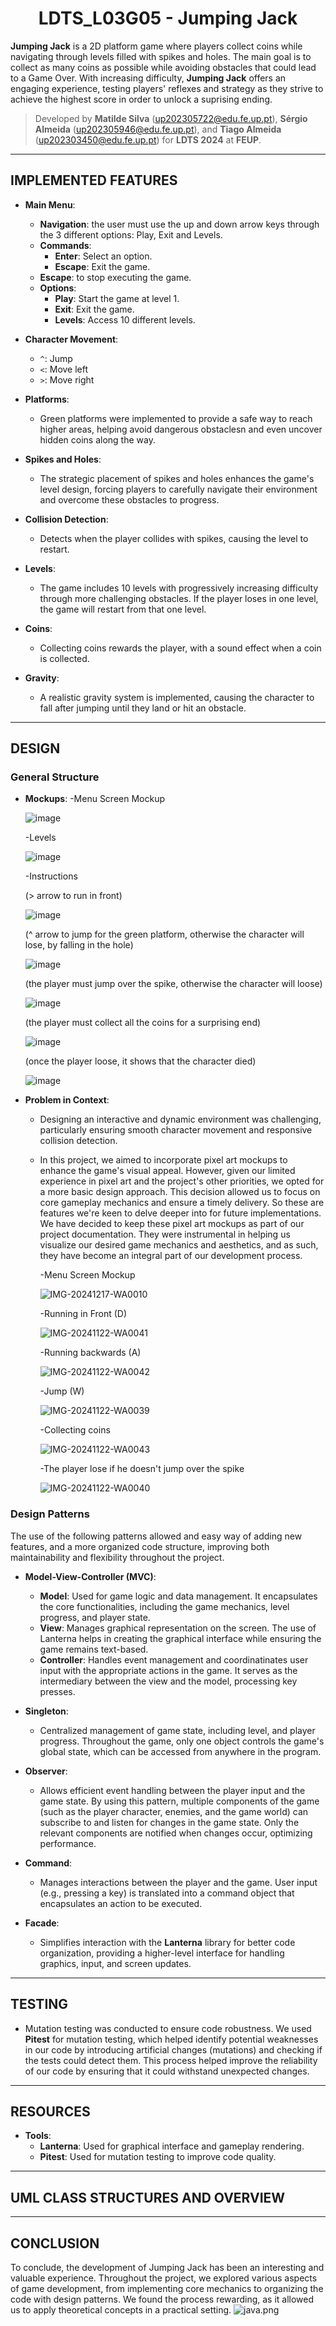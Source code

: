 <h1 align="center">
  LDTS_L03G05 - Jumping Jack
</h1>

**Jumping Jack** is a 2D platform game where players collect coins while navigating through levels filled with spikes and holes. The main goal is to collect as many coins as possible while avoiding obstacles that could lead to a Game Over. With increasing difficulty, **Jumping Jack** offers an engaging experience, testing players' reflexes and strategy as they strive to achieve the highest score in order to unlock a suprising ending.

> Developed by **Matilde Silva** (up202305722@edu.fe.up.pt), **Sérgio Almeida** (up202305946@edu.fe.up.pt), and **Tiago Almeida** (up202303450@edu.fe.up.pt) for **LDTS 2024** at **FEUP**.
---

## **IMPLEMENTED FEATURES**

* **Main Menu**:
  * **Navigation**: the user must use the up and down arrow keys through the 3 different options: Play, Exit and Levels.
  * **Commands**:
    * **Enter**: Select an option.
    * **Escape**: Exit the game.
  * **Escape**: to stop executing the game.
  * **Options**:
    * **Play**: Start the game at level 1.
    * **Exit**: Exit the game.
    * **Levels**: Access 10 different levels.

* **Character Movement**:
  * `^`: Jump
  * `<`: Move left
  * `>`: Move right
      
* **Platforms**:
  * Green platforms were implemented to provide a safe way to reach higher areas, helping avoid dangerous obstaclesn and even uncover hidden coins along the way.

* **Spikes and Holes**:
  * The strategic placement of spikes and holes enhances the game's level design, forcing players to carefully navigate their environment and overcome these obstacles to progress.
      
* **Collision Detection**:
  * Detects when the player collides with spikes, causing the level to restart.
* **Levels**:
  * The game includes 10 levels with progressively increasing difficulty through more challenging obstacles. If the player loses in one level, the game will restart from that one level.
    
* **Coins**:
  * Collecting coins rewards the player, with a sound effect when a coin is collected.
    
* **Gravity**:
  * A realistic gravity system is implemented, causing the character to fall after jumping until they land or hit an obstacle.
---

## **DESIGN**

### **General Structure**

* **Mockups**:
  -Menu Screen Mockup
  
  ![image](https://github.com/user-attachments/assets/4e65e5ed-a3d9-48b5-ae70-44e42a693fe8)

  -Levels
  
  ![image](https://github.com/user-attachments/assets/ce295470-6a21-4078-8495-0310317488b8)

  -Instructions
  
  (> arrow to run in front)
  
  ![image](https://github.com/user-attachments/assets/5f968aff-387b-4533-8f72-e45cf3ce2cf9)
  
  (^ arrow to jump for the green platform, otherwise the character will lose, by falling in the hole)
  
  ![image](https://github.com/user-attachments/assets/1d7dac38-5087-4e2e-98c9-9b33c9c5af0b)

  (the player must jump over the spike, otherwise the character will loose)
  
  ![image](https://github.com/user-attachments/assets/679696ba-327f-4947-9804-95b25039c50d)

  (the player must collect all the coins for a surprising end)
  
  ![image](https://github.com/user-attachments/assets/26105d58-7c79-43b0-9e73-d6107103094a)

  (once the player loose, it shows that the character died)
  
  ![image](https://github.com/user-attachments/assets/4654b976-a382-4def-b9da-a97ab5cbdd87)

  
* **Problem in Context**:
  * Designing an interactive and dynamic environment was challenging, particularly ensuring smooth character movement and responsive collision detection.
  * In this project, we aimed to incorporate pixel art mockups to enhance the game's visual appeal. However, given our limited experience in pixel art and the project's other priorities, we opted for a more basic design approach. This decision allowed us to focus on core gameplay mechanics and ensure a timely delivery. So these are features we're keen to delve deeper into for future implementations. We have decided to keep these pixel art mockups as part of our project documentation. They were instrumental in helping us visualize our desired game mechanics and aesthetics, and as such, they have become an integral part of our development process.

    -Menu Screen Mockup
    
    ![IMG-20241217-WA0010](https://github.com/user-attachments/assets/6a8f33c1-c9c2-4e32-b5cd-518d36dc4fc5)
    
    -Running in Front (D)
    
    ![IMG-20241122-WA0041](https://github.com/user-attachments/assets/0b8ce8d4-558f-44f1-af59-c7de05402c76)
    
    -Running backwards (A)
    
    ![IMG-20241122-WA0042](https://github.com/user-attachments/assets/3948330a-c2c4-4b2c-ab3b-4f9f21d9810d)
    
    -Jump (W)
    
    ![IMG-20241122-WA0039](https://github.com/user-attachments/assets/06c21202-536e-4f2a-9ad9-141dc0c18e96)
    
    -Collecting coins
    
    ![IMG-20241122-WA0043](https://github.com/user-attachments/assets/f2463dae-0122-4e67-853d-b8d77d8df71f)
    
    -The player lose if he doesn't jump over the spike
    
    ![IMG-20241122-WA0040](https://github.com/user-attachments/assets/39ddf583-f01e-45bb-a39c-d26bc911a4d0)


### **Design Patterns**
The use of the following patterns allowed and easy way of adding new features, and a more organized code structure, improving both maintainability and flexibility throughout the project.

* **Model-View-Controller (MVC)**:
  * **Model**: Used for game logic and data management. It encapsulates the core functionalities, including the game mechanics, level progress, and player state.
  * **View**: Manages graphical representation on the screen. The use of Lanterna helps in creating the graphical interface while ensuring the game remains text-based.
  * **Controller**: Handles event management and coordinatinates user input with the appropriate actions in the game. It serves as the intermediary between the view and the model, processing key presses.

* **Singleton**:
  * Centralized management of game state, including level, and player progress. Throughout the game, only one object controls the game's global state, which can be accessed from anywhere in the program.

* **Observer**:
  * Allows efficient event handling between the player input and the game state. By using this pattern, multiple components of the game (such as the player character, enemies, and the game world) can subscribe to and listen for changes in the game state. Only the relevant components are notified when changes occur, optimizing performance.
    
* **Command**:
  * Manages interactions between the player and the game. User input (e.g., pressing a key) is translated into a command object that encapsulates an action to be executed. 

* **Facade**:
  * Simplifies interaction with the **Lanterna** library for better code organization, providing a higher-level interface for handling graphics, input, and screen updates. 

---

## **TESTING** 


* Mutation testing was conducted to ensure code robustness. We used **Pitest** for mutation testing, which helped identify potential weaknesses in our code by introducing artificial changes (mutations) and checking if the tests could detect them. This process helped improve the reliability of our code by ensuring that it could withstand unexpected changes.


---

## **RESOURCES**

* **Tools**:
  * **Lanterna**: Used for graphical interface and gameplay rendering.
  * **Pitest**: Used for mutation testing to improve code quality.
    
---

## **UML CLASS STRUCTURES AND OVERVIEW** 

---

## **CONCLUSION**
To conclude, the development of Jumping Jack has been an interesting and valuable experience. Throughout the project, we explored various aspects of game development, from implementing core mechanics to organizing the code with design patterns. We found the process rewarding, as it allowed us to apply theoretical concepts in a practical setting.
![java.png](java.png)
